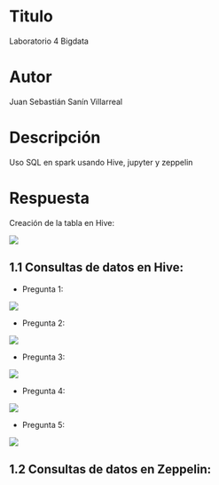 # Titulo

Laboratorio 4 Bigdata

# Autor

Juan Sebastián Sanín Villarreal

# Descripción

Uso SQL en spark usando Hive, jupyter y zeppelin


# Respuesta

Creación de la tabla en Hive:

![](https://i.ibb.co/h2w2yD2/Tabla-Covid.png)

## 1.1 Consultas de datos en Hive:

* Pregunta 1:

![](https://i.ibb.co/s3fTmFR/Pregunta-1.png)

* Pregunta 2: 

![](https://i.ibb.co/s3fTmFR/Pregunta-1.png)

* Pregunta 3:

![](https://i.ibb.co/ngVYRLL/Pregunta-3.png)

* Pregunta 4:

![](https://i.ibb.co/4PfqzHC/Pregunta-4.png)

* Pregunta 5:

![](https://i.ibb.co/CzcjXZF/Pregunta-5.png)

## 1.2 Consultas de datos en Zeppelin:


